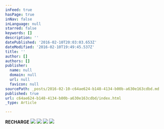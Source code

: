 ```yaml
---
inFeed: true
hasPage: true
inNav: false
inLanguage: null
starred: false
keywords: []
description: ''
datePublished: '2016-02-10T20:03:03.653Z'
dateModified: '2016-02-10T19:49:45.537Z'
title: ''
author: []
authors: []
publisher:
  name: null
  domain: null
  url: null
  favicon: null
sourcePath: _posts/2016-02-10-c64ae624-b148-4134-b00b-a630e163cdbd.md
published: true
url: c64ae624-b148-4134-b00b-a630e163cdbd/index.html
_type: Article

---
```

**RECHARGE**
![](https://the-grid-user-content.s3-us-west-2.amazonaws.com/17a1f4dc-e47e-452f-a676-9a97a04d0928.jpg)
![](https://the-grid-user-content.s3-us-west-2.amazonaws.com/55343e20-6238-4a5e-85cc-7c43f6d9bb21.jpg)
![](https://the-grid-user-content.s3-us-west-2.amazonaws.com/1c6ccf4d-d970-4545-a10b-665a428e653c.jpg)
![](https://the-grid-user-content.s3-us-west-2.amazonaws.com/0401ddc5-ce59-429d-9413-1adaf7bb9fca.jpg)